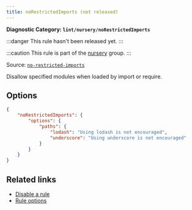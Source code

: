 ```yaml
---
title: noRestrictedImports (not released)
---
```


**Diagnostic Category: `lint/nursery/noRestrictedImports`**

:::danger
This rule hasn't been released yet.
:::

:::caution
This rule is part of the [nursery](/linter/rules/#nursery) group.
:::

Source: <a href="https://eslint.org/docs/latest/rules/no-restricted-imports" target="_blank"><code>no-restricted-imports</code></a>

Disallow specified modules when loaded by import or require.

## Options

```json
{
    "noRestrictedImports": {
        "options": {
            "paths": {
                "lodash": "Using lodash is not encouraged",
                "underscore": "Using underscore is not encouraged"
            }
        }
    }
}
```

## Related links

- [Disable a rule](/linter/#disable-a-lint-rule)
- [Rule options](/linter/#rule-options)
